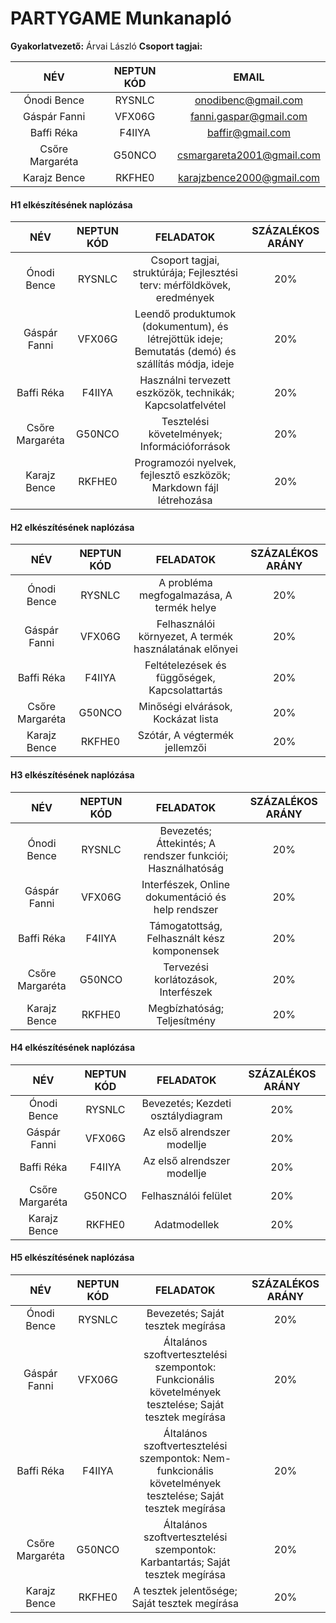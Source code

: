 # PARTYGAME Munkanapló

**Gyakorlatvezető:** Árvai László
**Csoport tagjai:**

|NÉV|NEPTUN KÓD|EMAIL|
| :-: | :-: | :-: |
|Ónodi Bence|RYSNLC|onodibenc@gmail.com|
|Gáspár Fanni|VFX06G|fanni.gaspar@gmail.com|
|Baffi Réka|F4IIYA|baffir@gmail.com|
|Csőre Margaréta|G50NCO|csmargareta2001@gmail.com|
|Karajz Bence|RKFHE0|karajzbence2000@gmail.com|

#### H1 elkészítésének naplózása
|NÉV|NEPTUN KÓD|FELADATOK|SZÁZALÉKOS ARÁNY|
| :-: | :-: | :-: | :-: |
|Ónodi Bence|RYSNLC|Csoport tagjai, struktúrája; Fejlesztési terv: mérföldkövek, eredmények|20%|
|Gáspár Fanni|VFX06G|Leendő produktumok (dokumentum), és létrejöttük ideje; Bemutatás (demó) és szállítás módja, ideje|20%|
|Baffi Réka|F4IIYA|Használni tervezett eszközök, technikák; Kapcsolatfelvétel|20%|
|Csőre Margaréta|G50NCO|Tesztelési követelmények; Információforrások|20%|
|Karajz Bence|RKFHE0|Programozói nyelvek, fejlesztő eszközök; Markdown fájl létrehozása|20%|

#### H2 elkészítésének naplózása
|NÉV|NEPTUN KÓD|FELADATOK|SZÁZALÉKOS ARÁNY|
| :-: | :-: | :-: | :-: |
|Ónodi Bence|RYSNLC|A probléma megfogalmazása, A termék helye|20%|
|Gáspár Fanni|VFX06G|Felhasználói környezet, A termék használatának előnyei|20%|
|Baffi Réka|F4IIYA|Feltételezések és függőségek, Kapcsolattartás|20%|
|Csőre Margaréta|G50NCO|Minőségi elvárások, Kockázat lista|20%|
|Karajz Bence|RKFHE0|Szótár, A végtermék jellemzői|20%|

#### H3 elkészítésének naplózása
|NÉV|NEPTUN KÓD|FELADATOK|SZÁZALÉKOS ARÁNY|
| :-: | :-: | :-: | :-: |
|Ónodi Bence|RYSNLC|Bevezetés; Áttekintés; A rendszer funkciói; Használhatóság|20%|
|Gáspár Fanni|VFX06G|Interfészek, Online dokumentáció és help rendszer|20%|
|Baffi Réka|F4IIYA|Támogatottság, Felhasznált kész komponensek|20%|
|Csőre Margaréta|G50NCO|Tervezési korlátozások, Interfészek|20%|
|Karajz Bence|RKFHE0|Megbízhatóság; Teljesítmény|20%|

#### H4 elkészítésének naplózása
|NÉV|NEPTUN KÓD|FELADATOK|SZÁZALÉKOS ARÁNY|
| :-: | :-: | :-: | :-: |
|Ónodi Bence|RYSNLC|Bevezetés; Kezdeti osztálydiagram|20%|
|Gáspár Fanni|VFX06G|Az első alrendszer modellje|20%|
|Baffi Réka|F4IIYA|Az első alrendszer modellje|20%|
|Csőre Margaréta|G50NCO|Felhasználói felület|20%|
|Karajz Bence|RKFHE0|Adatmodellek|20%|

#### H5 elkészítésének naplózása
|NÉV|NEPTUN KÓD|FELADATOK|SZÁZALÉKOS ARÁNY|
| :-: | :-: | :-: | :-: |
|Ónodi Bence|RYSNLC|Bevezetés; Saját tesztek megírása|20%|
|Gáspár Fanni|VFX06G|Általános szoftvertesztelési szempontok: Funkcionális követelmények tesztelése; Saját tesztek megírása|20%|
|Baffi Réka|F4IIYA|Általános szoftvertesztelési szempontok: Nem-funkcionális követelmények tesztelése; Saját tesztek megírása|20%|
|Csőre Margaréta|G50NCO|Általános szoftvertesztelési szempontok: Karbantartás; Saját tesztek megírása|20%|
|Karajz Bence|RKFHE0|A tesztek jelentősége; Saját tesztek megírása|20%|
